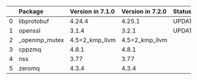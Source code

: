<!-- markdown-link-check-disable -->

|    | Package       | Version in 7.1.0   | Version in 7.2.0   | Status   |
|---:|:--------------|:-------------------|:-------------------|:---------|
|  0 | libprotobuf   | 4.24.4             | 4.25.1             | UPDATED  |
|  1 | openssl       | 3.1.4              | 3.2.1              | UPDATED  |
|  2 | _openmp_mutex | 4.5=2_kmp_llvm     | 4.5=2_kmp_llvm     |          |
|  3 | cppzmq        | 4.8.1              | 4.8.1              |          |
|  4 | nss           | 3.77               | 3.77               |          |
|  5 | zeromq        | 4.3.4              | 4.3.4              |          |